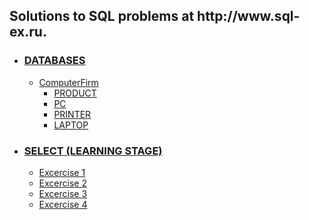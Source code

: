 <!DOCTYPE html>
<html>
	<head>
	</head>
	<body>
		<h2>Solutions to SQL problems at http://www.sql-ex.ru.</h2>
		<ul>
			<li><h3><a href="https://github.com/shivkrthakur/Sql-ex.ru-Solutions/tree/master/SQLExercises/DATABASES">DATABASES</a></h3>
				<ul>
					<li><a href="https://github.com/shivkrthakur/Sql-ex.ru-Solutions/tree/master/SQLExercises/DATABASES/COMPUTER%20FIRM">ComputerFirm</a>
						<ul>
							<li><a href="https://github.com/shivkrthakur/Sql-ex.ru-Solutions/tree/master/SQLExercises/DATABASES/COMPUTER%20FIRM/PRODUCT.SQL">PRODUCT</a></li>	
							<li><a href="https://github.com/shivkrthakur/Sql-ex.ru-Solutions/tree/master/SQLExercises/DATABASES/COMPUTER%20FIRM/PC.SQL">PC</a></li>
							<li><a href="https://github.com/shivkrthakur/Sql-ex.ru-Solutions/tree/master/SQLExercises/DATABASES/COMPUTER%20FIRM/PRINTER.SQL">PRINTER</a></li>
							<li><a href="https://github.com/shivkrthakur/Sql-ex.ru-Solutions/tree/master/SQLExercises/DATABASES/COMPUTER%20FIRM/LAPTOP.SQL">LAPTOP</a></li>
						</ul>
					</li>
				</ul>
			</li>		
			<li><h3><a href="https://github.com/shivkrthakur/Sql-ex.ru-Solutions/tree/master/SQLExercises/SELECT%20(learning%20stage)">SELECT (LEARNING STAGE)</a></h3>
				<ul>
					<li><a href="https://github.com/shivkrthakur/Sql-ex.ru-Solutions/blob/master/SQLExercises/SELECT%20(learning%20stage)/Exercise1.sql">Excercise 1</a></li>
					<li><a href="https://github.com/shivkrthakur/Sql-ex.ru-Solutions/blob/master/SQLExercises/SELECT%20(learning%20stage)/Exercise2.sql">Excercise 2</a></li>
					<li><a href="https://github.com/shivkrthakur/Sql-ex.ru-Solutions/blob/master/SQLExercises/SELECT%20(learning%20stage)/Exercise3.sql">Excercise 3</a></li>
					<li><a href="https://github.com/shivkrthakur/Sql-ex.ru-Solutions/blob/master/SQLExercises/SELECT%20(learning%20stage)/Exercise4.sql">Excercise 4</a></li>
				</ul>
			</li>
		</ul>
	</body>
</html>

		

